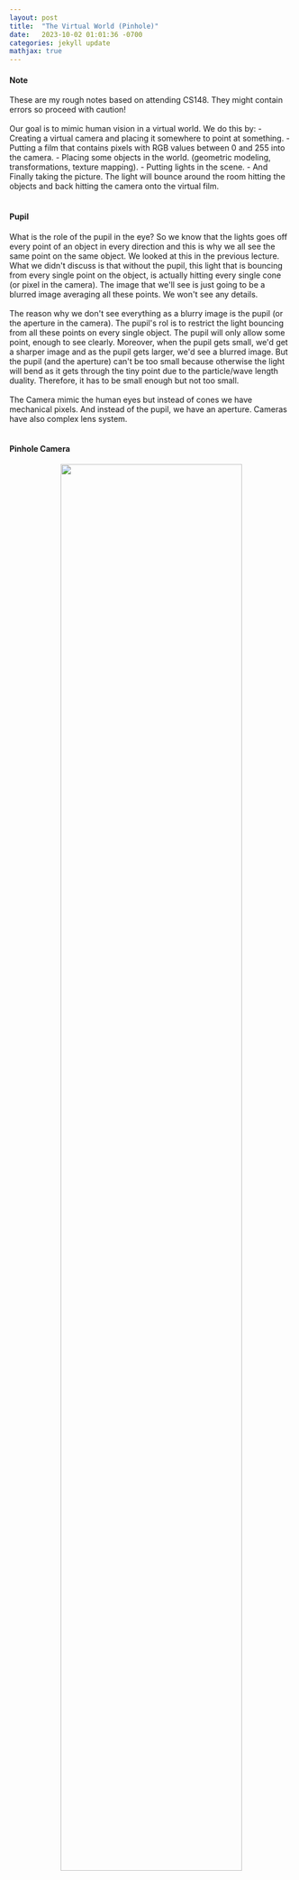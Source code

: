 ```yaml
---
layout: post
title:  "The Virtual World (Pinhole)"
date:   2023-10-02 01:01:36 -0700
categories: jekyll update
mathjax: true
---
```

<!------------------------------------------------------------------------------------>
<h4><b>Note</b></h4>
These are my rough notes based on attending CS148. They might contain errors so proceed with caution!
<br>
<br>
Our goal is to mimic human vision in a virtual world. We do this by:
- Creating a virtual camera and placing it somewhere to point at something. 
- Putting a film that contains pixels with RGB values between 0 and 255 into the camera.
- Placing some objects in the world. (geometric modeling, transformations, texture mapping).
- Putting lights in the scene.
- And Finally taking the picture. The light will bounce around the room hitting the objects and back hitting the camera onto the virtual film.
<br>
<br>
<!------------------------------------------------------------------------------------>
<h4><b>Pupil</b></h4>
What is the role of the pupil in the eye? So we know that the lights goes off every point of an object in every direction and this is why we all see the same point on the same object. We looked at this in the previous lecture. What we didn't discuss is that without the pupil, this light that is bouncing from every single point on the object, is actually hitting every single cone (or pixel in the camera). The image that we'll see is just going to be a blurred image averaging all these points. We won't see any details.
<br>
<br>
The reason why we don't see everything as a blurry image is the pupil (or the aperture in the camera). The pupil's rol is to restrict the light bouncing from all these points on every single object. The pupil will only allow some point, enough to see clearly. Moreover, when the pupil gets small, we'd get a sharper image and as the pupil gets larger, we'd see a blurred image. But the pupil (and the aperture) can't be too small because otherwise the light will bend as it gets through the tiny point due to the particle/wave length duality. Therefore, it has to be small enough but not too small.
<br>
<br>
The Camera mimic the human eyes but instead of cones we have mechanical pixels. And instead of the pupil, we have an aperture. Cameras have also complex lens system. 
<br>
<br>
<!------------------------------------------------------------------------------------>
<h4><b>Pinhole Camera</b></h4>
<p style="text-align:center;"><img src="{{ site.url }}/assets/graphics/virtual-world/01-pinhole.png" width="80%" class="center"></p>
Since this is a virtual world, then we won't have the light bending issue (particle/wave duality) so we can just use a simple camera model, the pinhole camera, where the aperture is just a single point. Light will go through this one point from an object to a pixel. 
<br>
<br>
Here are some more properties of the Pinhole Camera:
- The images created can't do stuff like depth of field (not blurry as you go farther).
- Object occlude things that appear behind them.
- more distant objects subtend smaller visual angels and appear smaller
- The image will be an upside version of the real world object.
<br>
<br>
To solve this last issue and make the camera more efficient:
- We'll move the film out in front of the pinhole so that the image is not upside down.
- We'll only render objects further away from the camera than the film plane.
- We'll add a clipping plane for efficiency so we don't have to process every single object knowing that we won't render it since it's occluded.
- The volume between the film (front clipping plane) and the back clipping plane is called the <b>viewing frustum</b>.
<br>
<br>
<!------------------------------------------------------------------------------------>
<h4><b>Objects in the Virtual World</b></h4>
- We'll model the objects with 3D points. Each object will be a collection of points.
- Objects are created in a reference space that we call the "object space". 
- Once objects are created, we'll place the objects into the scene. This space is called the "world space". It's important to know that we don't have geometry in the actual space. Instead, we have code that tell us where to place the objects around us via some rigid body motion such as Rotations (3 ways to rotate) and Translate (3 ways to translate) so a total of 6 degrees of freedom. We can also scale the object. 

<br>
An important question arises here is why create the objects in their object space and then place them via transformations in the virtual world? why not just integrate an object such as a lamp in the virtual world? Because it's a waste. if the lamp consisted of 100k vertices and the scene needed 100 of these, then we'll have 10 million vertices just for lamps. Instead we can just create one lamp and then use the transformations that we described to place this lamp 100 times around the scene.
<br>
<br>
Finally, when we take a virtual picture, points on the object are projected on the 2d film plane which we refer to as a "scene space". This projection is nonlinear and the source of undesirable distortion.
<br>
<br>
<!------------------------------------------------------------------------------------>
<h4><b>References</b></h4>
<a href="https://www.amazon.com/Fundamentals-Computer-Graphics-Steve-Marschner/dp/1482229390">Fundamentals of Computer Graphics, 4th Edition</a>
<br>
<a href="https://web.stanford.edu/class/cs148/lectures.html"> CS148 Lectures </a>
<br>
<br>




